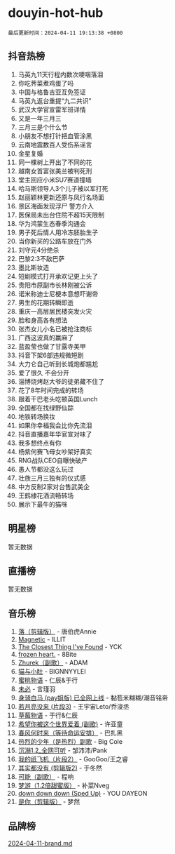 # douyin-hot-hub

`最后更新时间：2024-04-11 19:13:38 +0800`

## 抖音热榜

1. 马英九11天行程内数次哽咽落泪
1. 你吃荠菜煮鸡蛋了吗
1. 中国与格鲁吉亚互免签证
1. 马英九返台重提“九二共识”
1. 武汉大学官宣雷军班详情
1. 又是一年三月三
1. 三月三是个什么节
1. 小朋友不想打针把血管涂黑
1. 云南地震数百人受伤系谣言
1. 金星复婚
1. 同一棵树上开出了不同的花
1. 越南女首富张美兰被判死刑
1. 堂主回应小米SU7赛道撞墙
1. 哈马斯领导人3个儿子被以军打死
1. 赵丽颖林更新还原与凤行名场面
1. 景区海面发现浮尸 警方介入
1. 医保局未出台住院不超15天限制
1. 华为鸿蒙生态春季沟通会
1. 男子死后情人用冷冻胚胎生子
1. 当你新买的公路车放在门外
1. 刘守元4分绝杀
1. 巴黎2:3不敌巴萨
1. 墨比斯妆造
1. 短剧模式打开承欢记更上头了
1. 贵阳市原副市长林刚被公诉
1. 诺米称迪士尼梗本意想吓谢帝
1. 男生的花期转瞬即逝
1. 重庆一高层居民楼突发火灾
1. 脸和身高各有想法
1. 张杰女儿小名已被抢注商标
1. 广西这波真的赢麻了
1. 蓝盈莹也做了甘露寺美甲
1. 抖音下架6部违规微短剧
1. 大力仑自己听到长城炮都尴尬
1. 爱了很久 不会分开
1. 淄博烧烤赵大爷的徒弟藏不住了
1. 花了8年时间完成的转场
1. 跟着干巴老头吃顿英国Lunch
1. 全国都在找绿野仙踪
1. 地铁转场换妆
1. 如果你幸福我会比你先流泪
1. 抖音直播嘉年华官宣对味了
1. 我多想终点有你
1. 杨紫何赛飞母女吵架好真实
1. RNG战队CEO自曝快破产
1. 愚人节都没这么玩过
1. 壮族三月三独有的仪式感
1. 中方反制2家对台售武美企
1. 王鹤棣花洒流畅转场
1. 展示下最牛的猫咪

## 明星榜

暂无数据

## 直播榜

暂无数据

## 音乐榜

1. [落（剪辑版）](https://sf27-cdn-tos.douyinstatic.com/obj/tos-cn-ve-2774/o0h6HvN1BBbli9LtU3i5fQIleBQMF5Cg4TZmmC) - 唐伯虎Annie
1. [Magnetic](https://sf5-hl-cdn-tos.douyinstatic.com/obj/tos-cn-ve-2774/oAQCYdBNZfLACGDmVFAsfAtpy32tqErgQ3XgBN) - ILLIT
1. [The Closest Thing I've Found](https://sf3-cdn-tos.douyinstatic.com/obj/tos-cn-ve-2774/514ab5d9146f4d2ca454b7adff8e5e4d) - YCK
1. [frozen heart.](https://sf5-hl-cdn-tos.douyinstatic.com/obj/tos-cn-ve-2774/oIIWJfyjIACZA9zQMtnJ6hQQhFC4vhCupoRBsO) - 8Bite
1. [Zhurek（副歌）](https://sf5-hl-cdn-tos.douyinstatic.com/obj/tos-cn-ve-2774/ooQm8FBZQDlf0btEYgVpCcSCQfrdJGBEKZYBGS) - ADAM
1. [猫与小肚](https://sf5-hl-cdn-tos.douyinstatic.com/obj/tos-cn-ve-2774/osZeoClMECgK8DYl6VebABgbchEtPYQjZEnRtd) - BIGNNYYLEI
1. [蜜桃物语](https://sf5-hl-cdn-tos.douyinstatic.com/obj/tos-cn-ve-2774/oIhOSCZtIACtYU4XQkngiW9kCBfVD1Fz9IYeqL) - 仁辰&于行
1. [未必](https://sf3-cdn-tos.douyinstatic.com/obj/tos-cn-ve-2774/ogntQMFnKQDZUgTCYuJgfLEtleYZZFxBQqhhFB) - 言瑾羽
1. [身骑白马 (pay姐版) 已全网上线](https://sf3-cdn-tos.douyinstatic.com/obj/tos-cn-ve-2774/oQLO5ZgLsFkaDhdIIveF2zUCgfweY0gWaH4AQG) - 黏苞米糊糊/潮音铭帝
1. [若月亮没来 (片段3)](https://sf5-hl-cdn-tos.douyinstatic.com/obj/tos-cn-ve-2774/okfyEUsGW1B1ovJi5JiN9IjvAT2lMwA054GoEB) - 王宇宙Leto/乔浚丞
1. [草莓物语](https://sf5-hl-cdn-tos.douyinstatic.com/obj/tos-cn-ve-2774/okynhJ7jEAIIZBfsLgYMEI8QC3WbQNN66RKzhT) - 于行&仁辰
1. [希望你被这个世界爱着 (副歌)](https://sf5-hl-cdn-tos.douyinstatic.com/obj/tos-cn-ve-2774/oUHCmWQfZlE3QQBKBeD8rCFLpJzPgCpImhsxMt) - 许亚童
1. [春风何时来（等待命运安排）](https://sf5-hl-cdn-tos.douyinstatic.com/obj/tos-cn-ve-2774/oICBNbD3gelMfB4WgiD1KI2jQtXZE2FgHLwtsl) - 巴扎黑
1. [热烈的少年（是热烈）副歌](https://sf5-hl-cdn-tos.douyinstatic.com/obj/tos-cn-ve-2774/owVNI0CLDAUMtSz6TEYvfFBFL4UDFFhLfgK8fa) - Big Cole
1. [沉溺1.2_全网可听](https://sf6-cdn-tos.douyinstatic.com/obj/tos-cn-ve-2774/ok2QoiBqsWAX9McZmWiI9gAB0EzwD4Xj6yfmtH) - 邹沛沛/Pank
1. [我的纸飞机（片段2）](https://sf3-cdn-tos.douyinstatic.com/obj/tos-cn-ve-2774/oM2ZrKcg2CD5AeRB2gkeXOFB1IxAGJdZPazYHf) - GooGoo/王之睿
1. [其实都没有 (剪辑版2)](https://sf5-hl-cdn-tos.douyinstatic.com/obj/tos-cn-ve-2774/oEBNQenHZtBhxYjGgUDQk0BCHTigQafgFlbQ7k) - 于冬然
1. [可能（副歌）](https://sf5-hl-cdn-tos.douyinstatic.com/obj/tos-cn-ve-2774/cde1731888894259b333569393c2fb51) - 程响
1. [梦游（1.2倍甜蜜版）](https://sf5-hl-cdn-tos.douyinstatic.com/obj/tos-cn-ve-2774/o4gyAUm8hwufoEABmwVIiQtHsFuGzAEEWtNMzo) - 补菜Nveg
1. [down down down (Sped Up)](https://sf5-hl-cdn-tos.douyinstatic.com/obj/tos-cn-ve-2774/ow80iABiXIO9DsFwK6WeZKMaJRi3BPJAotDy8m) - YOU DAYEON
1. [是你（剪辑版）](https://sf3-cdn-tos.douyinstatic.com/obj/tos-cn-ve-2774/46019dae783c4c969944217fe1cfafc4) - 梦然

## 品牌榜

[2024-04-11-brand.md](2024-04-11-brand.md)
